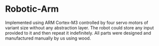 # Robotic-Arm

Implemented using ARM Cortex-M3 controlled by four servo motors of variant size without any abstraction layer. The robot could store any input provided to it and then repeat it indefinitely. All parts were designed and manufactured manually by us using wood. 
